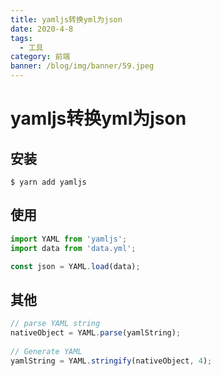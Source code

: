 ```yaml
---
title: yamljs转换yml为json
date: 2020-4-8
tags:
  - 工具
category: 前端
banner: /blog/img/banner/59.jpeg
---
```


# yamljs转换yml为json

## 安装
```ssh
$ yarn add yamljs
```

## 使用
```js
import YAML from 'yamljs';
import data from 'data.yml';

const json = YAML.load(data);
```

## 其他
```js
// parse YAML string
nativeObject = YAML.parse(yamlString);
 
// Generate YAML
yamlString = YAML.stringify(nativeObject, 4);
```